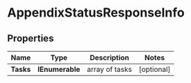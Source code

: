 # AppendixStatusResponseInfo


## Properties

| Name | Type | Description | Notes |
|------------ | ------------- | ------------- | -------------|
**Tasks** | **IEnumerable<AppendixStatusTaskInfo>** | array of tasks |[optional]|